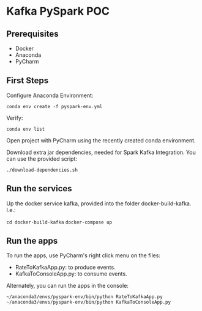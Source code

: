 # Kafka PySpark POC

## Prerequisites

- Docker
- Anaconda
- PyCharm

## First Steps

Configure Anaconda Environment:

```conda env create -f pyspark-env.yml```

Verify:

```conda env list```

Open project with PyCharm using the recently created conda environment.  

Download extra jar dependencies, needed for Spark Kafka Integration. 
You can use the provided script:

```./download-dependencies.sh```

## Run the services

Up the docker service kafka, provided into the folder docker-build-kafka. I.e.:

```cd docker-build-kafka```
```docker-compose up```

## Run the apps

To run the apps, use PyCharm's right click menu on the files:
- RateToKafkaApp.py: to produce events.
- KafkaToConsoleApp.py: to consume events. 

Alternately, you can run the apps in the console:

```~/anaconda3/envs/pyspark-env/bin/python RateToKafkaApp.py```
```~/anaconda3/envs/pyspark-env/bin/python KafkaToConsoleApp.py```



